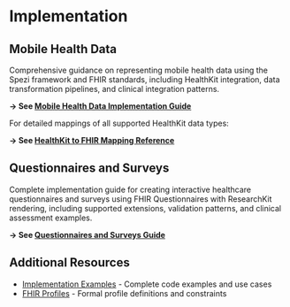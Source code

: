 <!--
                  
#
# This source file is part of the Stanford Spezi open source project
#
# SPDX-FileCopyrightText: 2025 Stanford University and the project authors (see CONTRIBUTORS.md)
#
# SPDX-License-Identifier: MIT
# 
             
-->

# Implementation

## Mobile Health Data

Comprehensive guidance on representing mobile health data using the Spezi framework and FHIR standards, including HealthKit integration, data transformation pipelines, and clinical integration patterns.

**→ See [Mobile Health Data Implementation Guide](2_mobile_health_data.html)**

For detailed mappings of all supported HealthKit data types:

**→ See [HealthKit to FHIR Mapping Reference](2_mobile_health_data.html#healthkit-mapping-table)**

## Questionnaires and Surveys

Complete implementation guide for creating interactive healthcare questionnaires and surveys using FHIR Questionnaires with ResearchKit rendering, including supported extensions, validation patterns, and clinical assessment examples.

**→ See [Questionnaires and Surveys Guide](2_questionnaires.html)**

## Additional Resources

- [Implementation Examples](5_examples.html) - Complete code examples and use cases
- [FHIR Profiles](artifacts.html) - Formal profile definitions and constraints